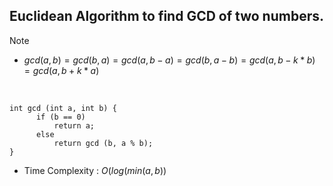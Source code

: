## Euclidean Algorithm to find GCD of two numbers.

> [!NOTE]
> - $gcd(a, b) = gcd(b, a) = gcd(a, b - a) = gcd(b, a - b) = gcd(a, b - k*b) = gcd(a, b + k * a)$

<br/>

    int gcd (int a, int b) {
          if (b == 0)
              return a;
          else
              return gcd (b, a % b);
    }
- Time Complexity : $O(log(min(a, b))$
